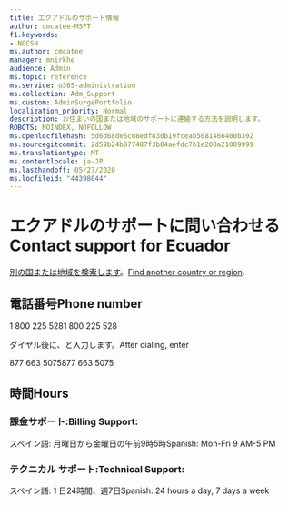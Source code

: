 ```yaml
---
title: エクアドルのサポート情報
author: cmcatee-MSFT
f1.keywords:
- NOCSH
ms.author: cmcatee
manager: mnirkhe
audience: Admin
ms.topic: reference
ms.service: o365-administration
ms.collection: Adm_Support
ms.custom: AdminSurgePortfolio
localization_priority: Normal
description: お住まいの国または地域のサポートに連絡する方法を説明します。
ROBOTS: NOINDEX, NOFOLLOW
ms.openlocfilehash: 5d6d68de5c08edf830b19fceab5081466400b392
ms.sourcegitcommit: 2d59b24b877487f3b84aefdc7b1e200a21009999
ms.translationtype: MT
ms.contentlocale: ja-JP
ms.lasthandoff: 05/27/2020
ms.locfileid: "44398044"
---
```

# <a name="contact-support-for-ecuador"></a><span data-ttu-id="af110-103">エクアドルのサポートに問い合わせる</span><span class="sxs-lookup"><span data-stu-id="af110-103">Contact support for Ecuador</span></span>

<span data-ttu-id="af110-104">[別の国または地域を検索します](../contact-support-for-business-products.md)。</span><span class="sxs-lookup"><span data-stu-id="af110-104">[Find another country or region](../contact-support-for-business-products.md).</span></span>

## <a name="phone-number"></a><span data-ttu-id="af110-105">電話番号</span><span class="sxs-lookup"><span data-stu-id="af110-105">Phone number</span></span>
<span data-ttu-id="af110-106">1 800 225 528</span><span class="sxs-lookup"><span data-stu-id="af110-106">1 800 225 528</span></span>

<span data-ttu-id="af110-107">ダイヤル後に、と入力します。</span><span class="sxs-lookup"><span data-stu-id="af110-107">After dialing, enter</span></span>

<span data-ttu-id="af110-108">877 663 5075</span><span class="sxs-lookup"><span data-stu-id="af110-108">877 663 5075</span></span>

## <a name="hours"></a><span data-ttu-id="af110-109">時間</span><span class="sxs-lookup"><span data-stu-id="af110-109">Hours</span></span>
### <a name="billing-support"></a><span data-ttu-id="af110-110">課金サポート:</span><span class="sxs-lookup"><span data-stu-id="af110-110">Billing Support:</span></span>

<span data-ttu-id="af110-111">スペイン語: 月曜日から金曜日の午前9時5時</span><span class="sxs-lookup"><span data-stu-id="af110-111">Spanish: Mon-Fri 9 AM-5 PM</span></span>

### <a name="technical-support"></a><span data-ttu-id="af110-112">テクニカル サポート:</span><span class="sxs-lookup"><span data-stu-id="af110-112">Technical Support:</span></span>

<span data-ttu-id="af110-113">スペイン語: 1 日24時間、週7日</span><span class="sxs-lookup"><span data-stu-id="af110-113">Spanish: 24 hours a day, 7 days a week</span></span>
